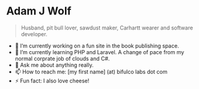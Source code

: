 # Adam J Wolf

> Husband, pit bull lover, sawdust maker, Carhartt wearer and software developer.

- 🔭 I’m currently working on a fun site in the book publishing space. 
- 🌱 I’m currently learning PHP and Laravel. A change of pace from my normal corprate job of clouds and C#.
- 💬 Ask me about anything really.
- 📫 How to reach me: [my first name] (at) bifulco labs dot com 
- ⚡ Fun fact: I also love cheese!

